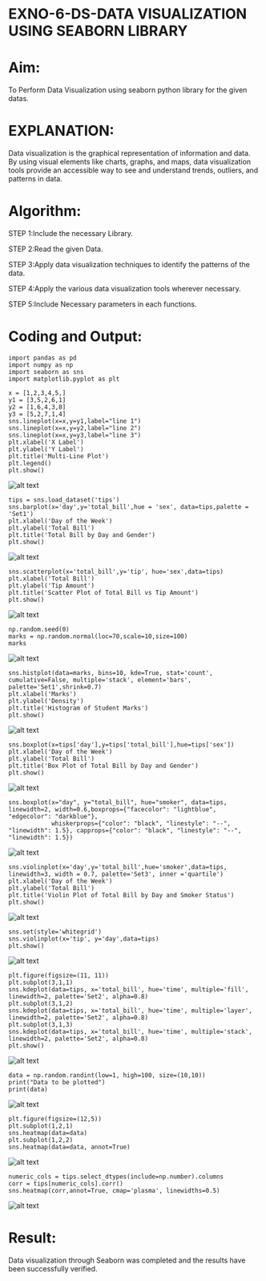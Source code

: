 # EXNO-6-DS-DATA VISUALIZATION USING SEABORN LIBRARY

# Aim:
  To Perform Data Visualization using seaborn python library for the given datas.

# EXPLANATION:
Data visualization is the graphical representation of information and data. By using visual elements like charts, graphs, and maps, data visualization tools provide an accessible way to see and understand trends, outliers, and patterns in data.

# Algorithm:
STEP 1:Include the necessary Library.

STEP 2:Read the given Data.

STEP 3:Apply data visualization techniques to identify the patterns of the data.

STEP 4:Apply the various data visualization tools wherever necessary.

STEP 5:Include Necessary parameters in each functions.

# Coding and Output:
```
import pandas as pd
import numpy as np
import seaborn as sns
import matplotlib.pyplot as plt
```

```
x = [1,2,3,4,5,]
y1 = [3,5,2,6,1]
y2 = [1,6,4,3,8]
y3 = [5,2,7,1,4]
sns.lineplot(x=x,y=y1,label="line 1")
sns.lineplot(x=x,y=y2,label="line 2")
sns.lineplot(x=x,y=y3,label="line 3")
plt.xlabel('X Label')
plt.ylabel('Y Label')
plt.title('Multi-Line Plot')
plt.legend()
plt.show()
```
![alt text](<Output Screenshots/Screenshot 2025-04-27 175344.png>)
```
tips = sns.load_dataset('tips')
sns.barplot(x='day',y='total_bill',hue = 'sex', data=tips,palette = 'Set1')
plt.xlabel('Day of the Week')
plt.ylabel('Total Bill')
plt.title('Total Bill by Day and Gender')
plt.show()
```
![alt text](<Output Screenshots/Screenshot 2025-04-27 175354.png>)
```
sns.scatterplot(x='total_bill',y='tip', hue='sex',data=tips)
plt.xlabel('Total Bill')
plt.ylabel('Tip Amount')
plt.title('Scatter Plot of Total Bill vs Tip Amount')
plt.show()
```
![alt text](<Output Screenshots/Screenshot 2025-04-27 175405.png>)
```
np.random.seed(0)
marks = np.random.normal(loc=70,scale=10,size=100)
marks
```
![alt text](<Output Screenshots/Screenshot 2025-04-27 175412.png>)
```
sns.histplot(data=marks, bins=10, kde=True, stat='count', cumulative=False, multiple='stack', element='bars', palette='Set1',shrink=0.7)
plt.xlabel('Marks')
plt.ylabel('Density')
plt.title('Histogram of Student Marks')
plt.show()
```
![alt text](<Output Screenshots/Screenshot 2025-04-27 175518.png>)
```
sns.boxplot(x=tips['day'],y=tips['total_bill'],hue=tips['sex'])
plt.xlabel('Day of the Week')
plt.ylabel('Total Bill')
plt.title('Box Plot of Total Bill by Day and Gender')
plt.show()
```
![alt text](<Output Screenshots/Screenshot 2025-04-27 175524.png>)
```
sns.boxplot(x="day", y="total_bill", hue="smoker", data=tips, linewidth=2, width=0.6,boxprops={"facecolor": "lightblue", "edgecolor": "darkblue"},
            whiskerprops={"color": "black", "linestyle": "--", "linewidth": 1.5}, capprops={"color": "black", "linestyle": "--", "linewidth": 1.5})
```
![alt text](<Output Screenshots/Screenshot 2025-04-27 175531.png>)
```
sns.violinplot(x='day',y='total_bill',hue='smoker',data=tips, linewidth=3, width = 0.7, palette='Set3', inner ='quartile')
plt.xlabel('Day of the Week')
plt.ylabel('Total Bill')
plt.title('Violin Plot of Total Bill by Day and Smoker Status')
plt.show()
```
![alt text](<Output Screenshots/Screenshot 2025-04-27 175536.png>)
```
sns.set(style='whitegrid')
sns.violinplot(x='tip', y='day',data=tips)
plt.show()
```
![alt text](<Output Screenshots/Screenshot 2025-04-27 175542.png>)
```
plt.figure(figsize=(11, 11))
plt.subplot(3,1,1)
sns.kdeplot(data=tips, x='total_bill', hue='time', multiple='fill', linewidth=2, palette='Set2', alpha=0.8)
plt.subplot(3,1,2)
sns.kdeplot(data=tips, x='total_bill', hue='time', multiple='layer', linewidth=2, palette='Set2', alpha=0.8)
plt.subplot(3,1,3)
sns.kdeplot(data=tips, x='total_bill', hue='time', multiple='stack', linewidth=2, palette='Set2', alpha=0.8)
plt.show()
```
![alt text](<Output Screenshots/Screenshot 2025-04-27 175554.png>)
```
data = np.random.randint(low=1, high=100, size=(10,10))
print("Data to be plotted")
print(data)
```
![alt text](<Output Screenshots/Screenshot 2025-04-27 175559.png>)
```
plt.figure(figsize=(12,5))
plt.subplot(1,2,1)
sns.heatmap(data=data)
plt.subplot(1,2,2)
sns.heatmap(data=data, annot=True)
```
![alt text](<Output Screenshots/Screenshot 2025-04-27 175614.png>)
```
numeric_cols = tips.select_dtypes(include=np.number).columns
corr = tips[numeric_cols].corr()
sns.heatmap(corr,annot=True, cmap='plasma', linewidths=0.5)
```
![alt text](<Output Screenshots/Screenshot 2025-04-27 175621.png>)

# Result:
Data visualization through Seaborn was completed and the results have been successfully verified. 
